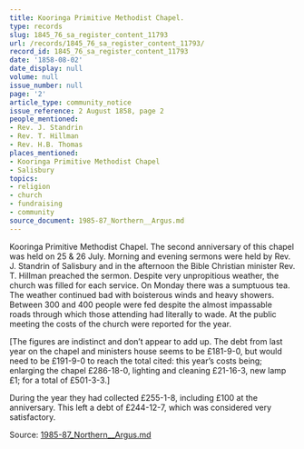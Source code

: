 ```yaml
---
title: Kooringa Primitive Methodist Chapel.
type: records
slug: 1845_76_sa_register_content_11793
url: /records/1845_76_sa_register_content_11793/
record_id: 1845_76_sa_register_content_11793
date: '1858-08-02'
date_display: null
volume: null
issue_number: null
page: '2'
article_type: community_notice
issue_reference: 2 August 1858, page 2
people_mentioned:
- Rev. J. Standrin
- Rev. T. Hillman
- Rev. H.B. Thomas
places_mentioned:
- Kooringa Primitive Methodist Chapel
- Salisbury
topics:
- religion
- church
- fundraising
- community
source_document: 1985-87_Northern__Argus.md
---
```


Kooringa Primitive Methodist Chapel.  The second anniversary of this chapel was held on 25 & 26 July.  Morning and evening sermons were held by Rev. J. Standrin of Salisbury and in the afternoon the Bible Christian minister Rev. T. Hillman preached the sermon.  Despite very unpropitious weather, the church was filled for each service.  On Monday there was a sumptuous tea.  The weather continued bad with boisterous winds and heavy showers.  Between 300 and 400 people were fed despite the almost impassable roads through which those attending had literally to wade.  At the public meeting the costs of the church were reported for the year.

[The figures are indistinct and don’t appear to add up. The debt from last year on the chapel and ministers house seems to be £181-9-0, but would need to be £191-9-0 to reach the total cited: this year’s costs being; enlarging the chapel £286-18-0, lighting and cleaning £21-16-3, new lamp £1; for a total of £501-3-3.]

During the year they had collected £255-1-8, including £100 at the anniversary.  This left a debt of £244-12-7, which was considered very satisfactory.

Source: [1985-87_Northern__Argus.md](/downloads/markdown/1985-87_Northern__Argus.md)
